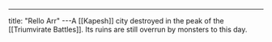 ---
title: "Rello Arr"
---A [[Kapesh]] city destroyed in the peak of the [[Triumvirate Battles]]. Its ruins are still overrun by monsters to this day.